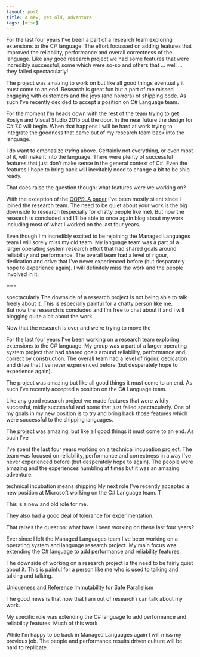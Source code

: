 ```yaml
---
layout: post
title: A new, yet old, adventure 
tags: [misc]
---
```

For the last four years I've been a part of a research team exploring extensions to the C# language.  The effort focussed on adding features that improved the reliability, performance and overall correctness of the language.  Like any good research project we had some features that were incredibly successful, some which were so-so and others that ... well ... they failed spectacularly!  

The project was amazing to work on but like all good things eventually it must come to an end.  Research is great fun but a part of me missed engaging with customers and the joys (and horrors) of shipping code.  As such I've recently decided to accept a position on C# Language team.  

For the moment I'm heads down with the rest of the team trying to get Roslyn and Visual Studio 2015 out the door.  In the near future the design for C# 7.0 will begin.  When that happens I will be hard at work trying to integrate the goodness that came out of my research team back into the language.  

I do want to emphasize *trying* above.  Certainly not everything, or even most of it, will make it into the language.  There were plenty of successful features that just don't make sense in the general context of C#.  Even the features I hope to bring back will inevitably need to change a bit to be ship ready.  

That does raise the question though: what features were we working on?

With the exception of the [OOPSLA paper](http://research.microsoft.com/pubs/170528/msr-tr-2012-79.pdf) I've been mostly silent since I joined the research team.  The need to be quiet about your work is the big downside to research (especially for chatty people like me).  But now the research is concluded and I'll be able to once again blog about my work including most of what I worked on the last four years. 

Even though I'm incredibly excited to be rejoining the Managed Languages team I will sorely miss my old team.  My language team was a part of a larger operating system research effort that had shared goals around reliability and performance.  The overall team had a level of rigour, dedication and drive that I've never experienced before (but desparately hope to experience again).  I will definitely miss the work and the people involved in it.  

===

spectacularly The downside of a research project is not being able to talk freely about it.  This is especially painful for a chatty person like me.  
But now the research is concluded and I'm free to chat about it 
and I will blogging quite a bit about the work.  

Now that the research is over and we're trying to move the 

For the last four years I've been working on a research team exploring extensions to the C# language.  My group was a part of a larger operating system project that had shared goals around reliability, performance and correct by construction.  The overall team had a level of rigour, dedication and drive that I've never experienced before (but desperately hope to experience again).  

The project was amazing but like all good things it must come to an end.  As such I've recently accepted a position on the C# Language team.  

Like any good research project we made features that were wildly succesful, midly successful and some that just failed spectacularly.  One of my goals in my new position is to try and bring back those features which were successful to the shipping languages.  

The project was amazing, but like all good things it must come to an end.  As such I've 

I've spent the last four years working on a technical incubation project.  The team was focused on reliability, performance and correctness in a way I've never experienced before (but desperately hope to again).  The people were amazing and the experiences humbling at times but it was an amazing adventure. 

technical incubation means shipping
My next role 
I've recently accepted a new position at Microsoft working on the C# Language team.  T

This is a new and old role for me.  

They also had a good deal of tolerance for experimentation.  


That raises the question: what have I been working on these last four years? 

Ever since I left the Managed Languages team I've been working on a operating system and language research project.  My main focus was extending the C# language to add performance and reliability features.  

The downside of working on a research project is the need to be fairly quiet about it.  This is painful for a person like me who is used to talking and talking and talking.  

[Uniqueness and Reference Immutability for Safe Parallelism](http://research.microsoft.com/pubs/170528/msr-tr-2012-79.pdf)

The good news is that now that I am out of research i can talk about my work.

My specific role was extending the C# language to add performance and reliability features.  Much of this work

While I'm happy to be back in Managed Languages again I will miss my previous job.  The people and performance results driven culture will be hard to replicate.
